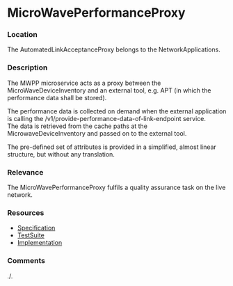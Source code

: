 # MicroWavePerformanceProxy

### Location
The AutomatedLinkAcceptanceProxy belongs to the NetworkApplications.

### Description
The MWPP microservice acts as a proxy between the MicroWaveDeviceInventory and an external tool, e.g. APT (in which the performance data shall be stored).

The performance data is collected on demand when the external application is calling the /v1/provide-performance-data-of-link-endpoint service.  
The data is retrieved from the cache paths at the MicrowaveDeviceInventory and passed on to the external tool.  

The pre-defined set of attributes is provided in a simplified, almost linear structure, but without any translation.

### Relevance
The MicroWavePerformanceProxy fulfils a quality assurance task on the live network.

### Resources
- [Specification](./spec/)
- [TestSuite](./testing/)
- [Implementation](./server/)

### Comments
./.
